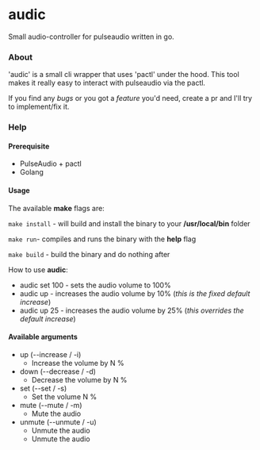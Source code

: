 # audic

Small audio-controller for pulseaudio written in go.

### About

'audic' is a small cli wrapper that uses 'pactl' under the hood.
This tool makes it really easy to interact with pulseaudio via the pactl.

If you find any _bugs_ or you got a _feature_ you'd need, create a pr and I'll try to implement/fix it.

### Help

#### Prerequisite

-   PulseAudio + pactl
-   Golang

#### Usage

The available **make** flags are:

`make install` - will build and install the binary to your **/usr/local/bin** folder

`make run`- compiles and runs the binary with the **help** flag

`make build` - build the binary and do nothing after


How to use **audic**:

-   audic set 100 - sets the audio volume to 100%
-   audic up - increases the audio volume by 10% (_this is the fixed default increase_)
-   audic up 25 - increases the audio volume by 25% (_this overrides the default increase_)

#### Available arguments

-   up (--increase / -i)
    -   Increase the volume by N %
-   down (--decrease / -d)
    -   Decrease the volume by N %
-   set (--set / -s)
    -   Set the volume N %
-   mute (--mute / -m)
    -   Mute the audio
-   unmute (--unmute / -u)
    -   Unmute the audio
    -   Unmute the audio
